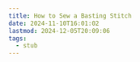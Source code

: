 ```yaml
---
title: How to Sew a Basting Stitch
date: 2024-11-10T16:01:02
lastmod: 2024-12-05T20:09:06
tags:
  - stub
---
```

